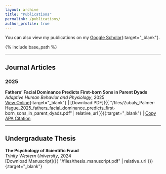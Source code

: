 ```yaml
---
layout: archive
title: "Publications"
permalink: /publications/
author_profile: true
---
```


You can also view my publications on my [Google Scholar](https://scholar.google.com/citations?user=imQFC1cAAAAJ&hl=en){:target="_blank"}.

{% include base_path %}

<!--## Preprints
**Sociosexual Attitudes Mediate the Relationship Between Behavioral Immune System Reactivity and Religiosity** <br> [View on OSF](https://doi.org/10.1007/s40750-024-00254-1){:target="_blank"} | [Download Preprint]({{ "/files/thesis_manuscript.pdf" | relative_url }}){:target="_blank"} -->


---
## Journal Articles

### 2025

**Fathers’ Facial Dominance Predicts First-born Sons in Parent Dyads** <br> *Adaptive Human Behavior and Physiology*, 2025 <br> [View Online](https://doi.org/10.1007/s40750-024-00254-1){:target="_blank"} | [Download PDF]({{ "/files/Zubaly_Palmer-Hague_2025_fathers_facial_dominance_predicts_first-born_sons_in_parent_dyads.pdf" | relative_url }}){:target="_blank"} | 
<a href="#" onclick="copyCitation('citation1'); return false;">Copy APA Citation</a>  
<span id="citation1" style="display:none;">
Zubaly, B., Palmer-Hague, J. (2025). Fathers’ facial dominance predicts first-born sons in parent dyads. *Adaptive Human Behavior and Physiology, 11*(1), 1. https://doi.org/10.1007/s40750-024-00254-1
</span>


---
## Undergraduate Thesis

**The Psychology of Scientific Fraud** <br> *Trinity Western University*, 2024 <br> [Download Manuscript]({{ "/files/thesis_manuscript.pdf" | relative_url }}){:target="_blank"}






<script>
  function copyCitation(id) {
    var citation = document.getElementById(id).textContent;
    navigator.clipboard.writeText(citation).then(function() {
      alert("Citation copied to clipboard.");
    }, function(err) {
      alert("Failed to copy citation.");
    });
  }
</script>